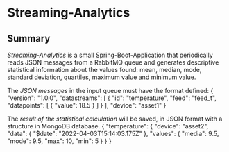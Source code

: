 # Streaming-Analytics


## Summary

*Streaming-Analytics* is a small Spring-Boot-Application that periodically reads JSON messages from a RabbitMQ queue and generates descriptive statistical information about the values ​​found: mean, median, mode, standard deviation, quartiles, maximum value and minimum value.

The *JSON messages* in the input queue must have the format defined:
{
  "version": "1.0.0",
  "datastreams": [
    {
      "id": "temperature",
      "feed": "feed_t",
      "datapoints": [
        {
          "value": 18.5
        }
      ]
    }
  ],
  "device": "asset1"
}

The *result of the statistical calculation* will be saved, in JSON format with a structure in MongoDB database. 
{
  "temperature": {
    "device": "asset2",
    "data": {
      "$date": "2022-04-03T15:14:03.175Z"
    },
    "values": {
        "media": 9.5,
        "mode": 9.5,
        "max": 10,
        "min": 5
    }
  }
}